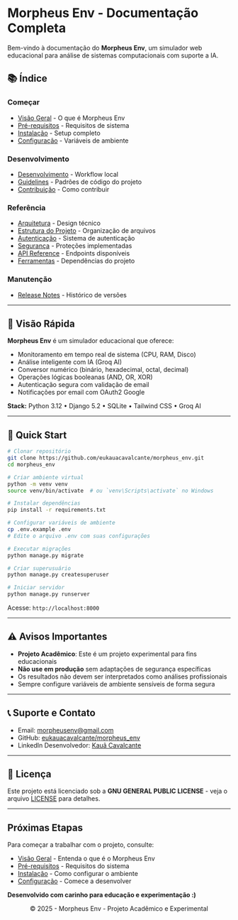 # Morpheus Env - Documentação Completa

Bem-vindo à documentação do **Morpheus Env**, um simulador web educacional para análise de sistemas computacionais com suporte a IA.

## 📚 Índice

### Começar

- [Visão Geral](./overview.md) - O que é Morpheus Env
- [Pré-requisitos](./prerequisites.md) - Requisitos de sistema
- [Instalação](./installation.md) - Setup completo
- [Configuração](./configuration.md) - Variáveis de ambiente

### Desenvolvimento

- [Desenvolvimento](./development.md) - Workflow local
- [Guidelines](./guidelines.md) - Padrões de código do projeto
- [Contribuição](./contributing.md) - Como contribuir

### Referência

- [Arquitetura](./architecture.md) - Design técnico
- [Estrutura do Projeto](./project-structure.md) - Organização de arquivos
- [Autenticação](./authentication.md) - Sistema de autenticação
- [Segurança](./security.md) - Proteções implementadas
- [API Reference](./api-reference.md) - Endpoints disponíveis
- [Ferramentas](./tools.md) - Dependências do projeto

### Manutenção

- [Release Notes](./release-notes.md) - Histórico de versões

---

## 🎯 Visão Rápida

**Morpheus Env** é um simulador educacional que oferece:

- Monitoramento em tempo real de sistema (CPU, RAM, Disco)
- Análise inteligente com IA (Groq AI)
- Conversor numérico (binário, hexadecimal, octal, decimal)
- Operações lógicas booleanas (AND, OR, XOR)
- Autenticação segura com validação de email
- Notificações por email com OAuth2 Google

**Stack:** Python 3.12 • Django 5.2 • SQLite • Tailwind CSS • Groq AI

---

## 🚀 Quick Start

```bash
# Clonar repositório
git clone https://github.com/eukauacavalcante/morpheus_env.git
cd morpheus_env

# Criar ambiente virtual
python -m venv venv
source venv/bin/activate  # ou `venv\Scripts\activate` no Windows

# Instalar dependências
pip install -r requirements.txt

# Configurar variáveis de ambiente
cp .env.example .env
# Edite o arquivo .env com suas configurações

# Executar migrações
python manage.py migrate

# Criar superusuário
python manage.py createsuperuser

# Iniciar servidor
python manage.py runserver
```

Acesse: `http://localhost:8000`

---

## ⚠️ Avisos Importantes

- **Projeto Acadêmico**: Este é um projeto experimental para fins educacionais
- **Não use em produção** sem adaptações de segurança específicas
- Os resultados não devem ser interpretados como análises profissionais
- Sempre configure variáveis de ambiente sensíveis de forma segura

---

## 📞 Suporte e Contato

- Email: [morpheusenv@gmail.com](mailto:morpheusenv@gmail.com)
- GitHub: [eukauacavalcante/morpheus_env](https://github.com/eukauacavalcante/morpheus_env)
- LinkedIn Desenvolvedor: [Kauã Cavalcante](https://www.linkedin.com/in/eukauacavalcante)

---

## 📄 Licença

Este projeto está licenciado sob a **GNU GENERAL PUBLIC LICENSE** - veja o arquivo [LICENSE](https://github.com/eukauacavalcante/morpheus_env/blob/main/LICENSE) para detalhes.

---

## Próximas Etapas

Para começar a trabalhar com o projeto, consulte:

- [Visão Geral](./overview.md) - Entenda o que é o Morpheus Env
- [Pré-requisitos](./prerequisites.md) - Requisitos do sistema
- [Instalação](./installation.md) - Como configurar o ambiente
- [Configuração](./development.md) - Comece a desenvolver

**Desenvolvido com carinho para educação e experimentação :)**

<div align="center">
    © 2025 - Morpheus Env - Projeto Acadêmico e Experimental
</div>
